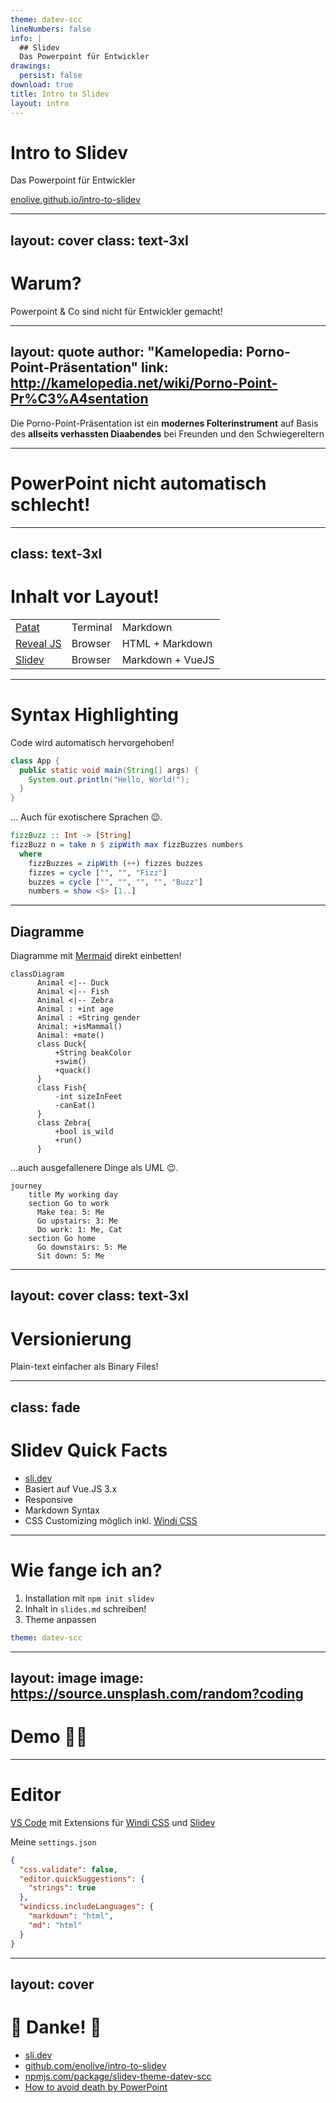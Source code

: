 ```yaml
---
theme: datev-scc
lineNumbers: false
info: |
  ## Slidev
  Das Powerpoint für Entwickler
drawings:
  persist: false
download: true
title: Intro to Slidev
layout: intro
---
```


# Intro to Slidev

Das Powerpoint für Entwickler

<carbon-link /> [enolive.github.io/intro-to-slidev](https://enolive.github.io/intro-to-slidev)

<MyVCard />

---
layout: cover
class: text-3xl
---

# Warum?

<carbon-arrow-right /> Powerpoint & Co sind nicht für Entwickler gemacht!

<style>
  h1 {
    @apply !text-2xl;
  }
</style>

---
layout: quote
author: "Kamelopedia: Porno-Point-Präsentation"
link: http://kamelopedia.net/wiki/Porno-Point-Pr%C3%A4sentation
---

Die Porno-Point-Präsentation ist ein **modernes Folterinstrument** auf Basis des **allseits verhassten Diaabendes** bei Freunden und den Schwiegereltern

<style>
p {
  @apply font-light;
}
</style>

---

# PowerPoint nicht automatisch schlecht!

<Youtube id="Iwpi1Lm6dFo" width="600" height="400" />

---
class: text-3xl
---

# Inhalt vor Layout!

|                                             |                 |                  |
|---------------------------------------------|-----------------|------------------|
| [Patat](https://github.com/jaspervdj/patat) | Terminal        | Markdown         |
| [Reveal JS](https://revealjs.com/)          | Browser         | HTML + Markdown  |
| [Slidev](https://sli.dev)                   | Browser         | Markdown + VueJS |

---

# Syntax Highlighting

<div v-click-hide>

Code wird automatisch hervorgehoben!

```java
class App {
  public static void main(String[] args) {
    System.out.println("Hello, World!");
  }
}
```

</div>

<div v-after>
  
... Auch für exotischere Sprachen 😉.
  

```haskell
fizzBuzz :: Int -> [String]
fizzBuzz n = take n $ zipWith max fizzBuzzes numbers
  where
    fizzBuzzes = zipWith (++) fizzes buzzes
    fizzes = cycle ["", "", "Fizz"]
    buzzes = cycle ["", "", "", "", "Buzz"]
    numbers = show <$> [1..]
```

</div>


---

## Diagramme

<div grid="~ cols-2 gap-4">

<div v-click-hide>
  
Diagramme mit [Mermaid](https://mermaid-js.github.io) direkt einbetten!

```mermaid {scale: 0.5}
classDiagram
      Animal <|-- Duck
      Animal <|-- Fish
      Animal <|-- Zebra
      Animal : +int age
      Animal : +String gender
      Animal: +isMammal()
      Animal: +mate()
      class Duck{
          +String beakColor
          +swim()
          +quack()
      }
      class Fish{
          -int sizeInFeet
          -canEat()
      }
      class Zebra{
          +bool is_wild
          +run()
      }
```

</div>

<div v-after>
  
...auch ausgefallenere Dinge als UML 😉.

```mermaid
journey
    title My working day
    section Go to work
      Make tea: 5: Me
      Go upstairs: 3: Me
      Do work: 1: Me, Cat
    section Go home
      Go downstairs: 5: Me
      Sit down: 5: Me
```

</div>

</div>


---
layout: cover
class: text-3xl
---

# Versionierung

<carbon-arrow-right /> Plain-text einfacher als Binary Files!

<style>
  h1 {
    @apply !text-2xl;
  }
</style>

---
class: fade
---

# Slidev Quick Facts

<v-clicks>

- [sli.dev](https://sli.dev)
- Basiert auf Vue.JS 3.x
- Responsive
- Markdown Syntax
- CSS Customizing möglich inkl. [Windi CSS](https://windicss.org/)

</v-clicks>

---

# Wie fange ich an?

<div class="fade">

<v-clicks>

1. Installation mit `npm init slidev`
2. Inhalt in `slides.md` schreiben!
3. Theme anpassen

</v-clicks>

</div>

<v-click>

```yaml
theme: datev-scc
```

</v-click>

---
layout: image
image: https://source.unsplash.com/random?coding
---

# Demo 👩‍💻

<style>
  h1 {
    @apply text-shadow-xl;
  }
</style>

---

# Editor

[VS Code](https://code.visualstudio.com/) mit Extensions für [Windi CSS](https://marketplace.visualstudio.com/items?itemName=voorjaar.windicss-intellisense) und [Slidev](https://marketplace.visualstudio.com/items?itemName=antfu.slidev)

<div v-click>

Meine `settings.json`

```json
{
  "css.validate": false,
  "editor.quickSuggestions": {
    "strings": true
  },
  "windicss.includeLanguages": {
    "markdown": "html",
    "md": "html"
  }
}
```

</div>

<!--
Zur Not geht aber auch der Web Browser!
-->

---
layout: cover
---

# 🙇 Danke! 🙇

- <carbon-link /> [sli.dev](https://sli.dev)
- <carbon-logo-github /> [github.com/enolive/intro-to-slidev](https://github.com/enolive/intro-to-slidev)
- <mdi-npm /> [npmjs.com/package/slidev-theme-datev-scc](https://www.npmjs.com/package/slidev-theme-datev-scc)
- <fa-youtube/> [How to avoid death by PowerPoint](https://www.youtube.com/watch?v=Iwpi1Lm6dFo)

<MyVCard />
